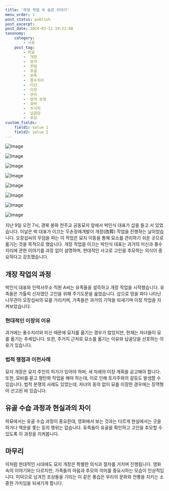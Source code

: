 ```yaml
---
title: '파묘 작업 속 숨은 이야기'
menu_order: 1
post_status: publish
post_excerpt: 
post_date: 2024-03-11 19:22:08
taxonomy:
    category:
        - 사회
    post_tag:
        - 파묘
        -  개장
        -  묘지
        -  무덤
        -  유골
        -  유족
        -  풍수지리
        -  미신
        -  이장
        -  관리
        -  법적 분쟁
        -  묘비
        -  주거지
        -  납골당
        -  추모
custom_fields:
    field1: value 1
    field2: value 2
---
```


![Image](https://imgnews.pstatic.net/image/025/2024/03/11/0003346436_002_20240311102501101.jpg?type=w647)

![Image](https://imgnews.pstatic.net/image/025/2024/03/11/0003346436_003_20240311102501137.jpg?type=w647)

![Image](https://imgnews.pstatic.net/image/025/2024/03/11/0003346436_001_20240311102501063.jpg?type=w647)

![Image](https://imgnews.pstatic.net/image/025/2024/03/11/0003346436_004_20240311102501277.jpg?type=w647)

![Image](https://imgnews.pstatic.net/image/025/2024/03/11/0003346436_005_20240311102501311.jpg?type=w647)

![Image](https://imgnews.pstatic.net/image/025/2024/03/11/0003346436_006_20240311102501353.jpg?type=w647)

![Image](https://imgnews.pstatic.net/image/025/2024/03/11/0003346436_007_20240311102501388.jpg?type=w647)

![Image](https://imgnews.pstatic.net/image/025/2024/03/11/0003346436_008_20240311102501420.jpg?type=w647)

지난 9일 오전 7시, 경북 봉화 천주교 공동묘지 앞에서 박인식 대표가 삽을 들고 서 있었습니다. 이날은 박 대표가 이끄는 두손장례개발이 개장(改葬) 작업을 진행하는 날이었습니다. 오장섭씨의 무덤을 파는 이 작업은 묘지 이동을 통해 묘소를 관리하기 쉬운 곳으로 옮기는 것을 목적으로 했습니다. 개장 작업을 이끄는 박인식 대표는 과거의 미신과 풍수지리에 관한 이야기를 과장 없이 설명하며, 현대적인 사고로 고인을 추모하는 의식이 중요하다고 강조했습니다.
## 개장 작업의 과정
박인식 대표와 인력사무소 직원 A씨는 유족들을 설득하고 개장 작업을 시작했습니다. 유족들은 가톨릭 신자였던 고인을 위해 주기도문을 읊었습니다. 삽으로 땅을 파다 나타난 나무관이 오장섭씨의 묘를 가리키며, 가족들은 과거의 기억을 되새기며 이장 작업을 지켜보았습니다.
### 현대적인 이장의 이유
과거에는 풍수지리와 미신 때문에 묘지를 옮기는 경우가 많았지만, 현재는 자녀들이 묘를 옮기는 추세입니다. 또한, 주거지 근처로 묘소를 옮기는 이유와 납골당을 선호하는 이유가 있습니다. 
### 법적 쟁점과 이전사례
묘지 개장은 묘지 주인의 허가가 있어야 하며, 세 차례의 이장 계획을 공고해야 합니다. 또한, 묘비를 묻고 평탄화 작업을 해야 하는데, 이로 인해 토지주와의 갈등도 발생할 수 있습니다. 법적 분쟁의 사례도 있었는데, 자녀의 동의 없이 묘를 이장한 경우에는 징역형이 선고된 바 있습니다.
## 유골 수습 과정과 현실과의 차이
파묘에서는 유골 수습 과정이 중요한데, 영화에서 보는 것과는 다르게 현실에서는 굿을 하거나 액운을 쫓는 등의 행위는 없습니다. 유족들이 유골을 확인하고 고인을 추모할 수 있도록 이 과정을 지켜봅니다.
## 마무리
이처럼 현대적인 시대에도 묘지 개장은 특별한 의식과 절차를 거치며 진행됩니다. 영화 속의 이야기와는 다르지만, 가족들의 마음과 추모의 의미를 중요시하는 모습이 인상적입니다. 미덕으로 남겨진 조상들을 기리는 이 같은 풍습은 우리의 문화와 전통을 지키는 소중한 가치임을 되새기게 합니다.
